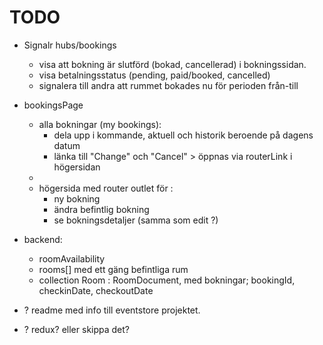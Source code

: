 # TODO


- Signalr hubs/bookings
  - visa att bokning är slutförd (bokad, cancellerad) i bokningssidan.
  - visa betalningsstatus (pending, paid/booked, cancelled)
  - signalera till andra att rummet bokades nu för perioden från-till

- bookingsPage
  - alla bokningar (my bookings):
    -  dela upp i kommande, aktuell och historik beroende på dagens datum
    - länka till "Change" och "Cancel" > öppnas via routerLink i högersidan
  -  
  - högersida med router outlet för : 
    - ny bokning
    - ändra befintlig bokning
    - se bokningsdetaljer (samma som edit ?)

- backend: 
  - roomAvailability
  - rooms[] med ett gäng befintliga rum
  - collection Room : RoomDocument, med bokningar; bookingId, checkinDate, checkoutDate

 - ? readme med info till eventstore projektet.
 - ?  redux? eller skippa det?


